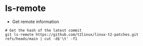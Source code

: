 # ls-remote

- Get remote information

```shell
# Get the hash of the latest commit
git ls-remote https://github.com/t2linux/linux-t2-patches.git refs/heads/main | cut -d$'\t' -f1
```
